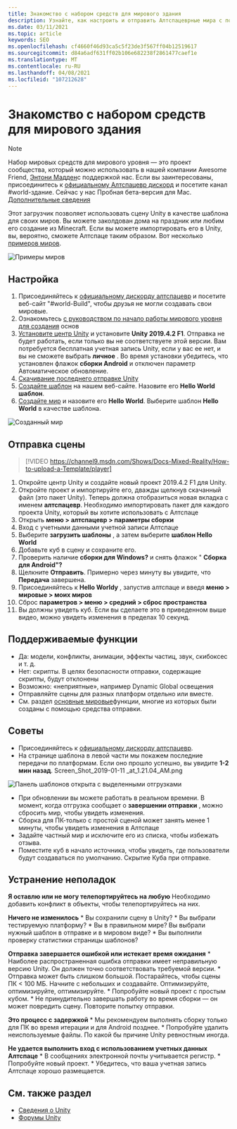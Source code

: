 ```yaml
---
title: Знакомство с набором средств для мирового здания
description: Узнайте, как настроить и отправить Алтспацеврные мира с помощью шаблонов сцен Unity с помощью набора мирового здания.
ms.date: 03/11/2021
ms.topic: article
keywords: SEO
ms.openlocfilehash: cf4660f46d93ca5c5f23de3f567ff04b12519617
ms.sourcegitcommit: d84a6adf631ff02b106e682238f2861477caef1e
ms.translationtype: MT
ms.contentlocale: ru-RU
ms.lasthandoff: 04/08/2021
ms.locfileid: "107212628"
---
```

# <a name="introducing-the-world-building-toolkit"></a>Знакомство с набором средств для мирового здания

> [!NOTE]
> Набор мировых средств для мирового уровня — это проект сообщества, который можно использовать в нашей компании Awesome Friend, [Энтони Мадден](https://twitter.com/chigamesstudio)с поддержкой нас. Если вы заинтересованы, присоединитесь к [официальному Алтспацевр дискорд](https://discordapp.com/invite/altspacevr) и посетите канал #world-здание. Сейчас у нас Пробная бета-версия для Mac. [Дополнительные сведения](https://altvr.com/altspacevr-mac)

Этот загрузчик позволяет использовать сцену Unity в качестве шаблона для своих миров. Вы можете заколдован дома на праздник или любим его создание из Minecraft. Если вы можете импортировать его в Unity, вы, вероятно, сможете Алтспаце таким образом. Вот несколько [примеров миров](https://account.altvr.com/worlds/1046572460192825569).

![Примеры миров](images/unity-uploader-img-01.png)

## <a name="setup"></a>Настройка

1. Присоединяйтесь к [официальному дискорду алтспацевр](https://discordapp.com/invite/altspacevr) и посетите веб-сайт "#world-Build", чтобы друзья не могли создавать свои мировые.
2. Ознакомьтесь [с руководством по начало работы мирового уровня для создания](world-building-getting-started.md) основ
3. [Установите центр Unity](https://blogs.unity3d.com/2018/01/24/streamline-your-workflow-introducing-unity-hub-beta) и установите **Unity 2019.4.2 F1**. Отправка не будет работать, если только вы не соответствуете этой версии. Вам потребуется бесплатная учетная запись Unity, если у вас ее нет, и вы не сможете выбрать **личное** . Во время установки убедитесь, что установлен флажок **сборки Android** и отключен параметр Автоматическое обновление.
4. [Скачивание последнего отправке Unity](https://aka.ms/AsvrCommunityUploader)
5. [Создайте шаблон](https://account.altvr.com/space_templates/new) на нашем веб-сайте. Назовите его **Hello World шаблон**.
6. [Создайте мир](https://account.altvr.com/worlds/my) и назовите его **Hello World**. Выберите шаблон **Hello World** в качестве шаблона.

![Созданный мир](images/unity-uploader-img-02.png)

## <a name="upload-your-scene"></a>Отправка сцены

> [!VIDEO https://channel9.msdn.com/Shows/Docs-Mixed-Reality/How-to-upload-a-Template/player]

1. Откройте центр Unity и создайте новый проект 2019.4.2 F1 для Unity.
2. Откройте проект и импортируйте его, дважды щелкнув скачанный файл (это пакет Unity). Теперь должна отобразиться новая вкладка с именем **алтспацевр**. Необходимо импортировать пакет для каждого проекта Unity, который вы хотите использовать с Алтспаце
3. Открыть **меню > алтспацевр > параметры сборки**
4. Вход с учетными данными учетной записи Алтспаце
5. Выберите **загрузить шаблоны** , а затем выберите **шаблон Hello World**
6. Добавьте куб в сцену и сохраните его.
7. Проверить наличие **сборки для Windows?** и снять флажок " **Сборка для Android"?**
8. Щелкните **Отправить**. Примерно через минуту вы увидите, что **Передача** завершена.
9. Присоединяйтесь к **Hello Worldу** , запустив алтспаце и введя **меню > мировые > моих миров**
10. Сброс **параметров > меню > средний > сброс пространства**
11. Вы должны увидеть куб. Если вы сделаете это в приведенном выше видео, можно увидеть изменения в пределах 10 секунд.

## <a name="whats-supported"></a>Поддерживаемые функции

* Да: модели, конфликты, анимации, эффекты частиц, звук, скибоксес и т. д.
* Нет: скрипты. В целях безопасности отправки, содержащие скрипты, будут отклонены
* Возможно: «неприятные», например Dynamic Global освещения
* Отправляйте сцены для разных платформ отдельно или вместе.
* См. раздел [основные мировые](https://account.altvr.com/worlds/featured)функции, многие из которых были созданы с помощью средства отправки.

## <a name="tips"></a>Советы

* Присоединяйтесь к [официальному дискорду алтспацевр](https://discordapp.com/invite/altspacevr).
* На странице шаблона в левой части мы покажем последние передачи по платформам. Если оно прошло успешно, вы увидите **1-2 мин назад**. Screen_Shot_2019-01-11 _at_1.21.04_AM.png

![Панель шаблонов открыта с выделенными отгрузками](images/unity-uploader-img-03.png)

* При обновлении вы можете работать в реальном времени. В момент, когда отгрузка сообщает о **завершении отправки** , можно сбросить мир, чтобы увидеть изменения.
* Сборка для ПК-только с простой сценой может занять менее 1 минуты, чтобы увидеть изменения в Алтспаце
* Задайте частный мир и исключите его из списка, чтобы избежать отзыва.
* Поместите куб в начало источника, чтобы увидеть, где пользователи будут создаваться по умолчанию. Скрытие Куба при отправке.

## <a name="troubleshooting"></a>Устранение неполадок

**Я оставлю или не могу телепортируйтесь на любую** Необходимо добавить конфликт в объекты, чтобы телепортируйтесь на них.

**Ничего не изменилось**
    * Вы сохранили сцену в Unity?
    * Вы выбрали тестируемую платформу?
    * Вы в правильном мире? Вы выбрали нужный шаблон в отправке и в мировом виде?
    * Вы выполнили проверку статистики страницы шаблонов?

**Отправка завершается ошибкой или истекает время ожидания**
    * Наиболее распространенная ошибка отправки имеет неправильную версию Unity. Он должен точно соответствовать требуемой версии.
    * Отправка может быть слишком большой. Постарайтесь, чтобы сцены ПК < 100 МБ. Начните с небольших и создавайте. Оптимизируйте, оптимизируйте, оптимизируйте.
    * Попробуйте новый проект с простым кубом.
    * Не принудительно завершать работу во время сборки — он может повредить сцену. Повторите попытку отправки.

**Это процесс с задержкой**
    * Мы рекомендуем выполнять сборку только для ПК во время итерации и для Android позднее.
    * Попробуйте удалить неиспользуемые файлы. По какой бы причине Unity ревностным иногда.

**Не удается выполнить вход с использованием учетных данных Алтспаце**
    * В сообщениях электронной почты учитывается регистр.
    * Попробуйте новый проект.
    * Убедитесь, что ваша учетная запись Алтспаце хорошо размещается.

## <a name="see-also"></a>См. также раздел

* [Сведения о Unity](https://unity3d.com/learn)
* [Форумы Unity](https://forum.unity.com)
